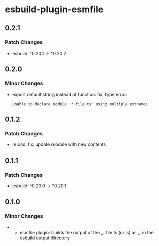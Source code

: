 # esbuild-plugin-esmfile

## 0.2.1

### Patch Changes

- esbuild: ^0.20.1 -> ^0.20.2

## 0.2.0

### Minor Changes

- export default string instead of function: fix: type error:

      Unable to declare module '*.file.ts' using multiple extnames

## 0.1.2

### Patch Changes

- reload: fix: update module with new contents

## 0.1.1

### Patch Changes

- esbuild: ^0.20.0 -> ^0.20.1

## 0.1.0

### Minor Changes

- - esmfile plugin: builds the output of the _.<ext>.file.ts (or js) as _.<ext> in the esbuild output directory
